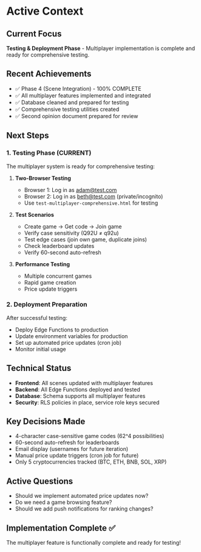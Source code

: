 # Active Context

## Current Focus
**Testing & Deployment Phase** - Multiplayer implementation is complete and ready for comprehensive testing.

## Recent Achievements
- ✅ Phase 4 (Scene Integration) - 100% COMPLETE
- ✅ All multiplayer features implemented and integrated
- ✅ Database cleaned and prepared for testing
- ✅ Comprehensive testing utilities created
- ✅ Second opinion document prepared for review

## Next Steps

### 1. Testing Phase (CURRENT)
The multiplayer system is ready for comprehensive testing:

1. **Two-Browser Testing**
   - Browser 1: Log in as adam@test.com
   - Browser 2: Log in as beth@test.com (private/incognito)
   - Use `test-multiplayer-comprehensive.html` for testing

2. **Test Scenarios**
   - Create game → Get code → Join game
   - Verify case sensitivity (Q92U ≠ q92u)
   - Test edge cases (join own game, duplicate joins)
   - Check leaderboard updates
   - Verify 60-second auto-refresh

3. **Performance Testing**
   - Multiple concurrent games
   - Rapid game creation
   - Price update triggers

### 2. Deployment Preparation
After successful testing:
- Deploy Edge Functions to production
- Update environment variables for production
- Set up automated price updates (cron job)
- Monitor initial usage

## Technical Status
- **Frontend**: All scenes updated with multiplayer features
- **Backend**: All Edge Functions deployed and tested
- **Database**: Schema supports all multiplayer features
- **Security**: RLS policies in place, service role keys secured

## Key Decisions Made
- 4-character case-sensitive game codes (62^4 possibilities)
- 60-second auto-refresh for leaderboards  
- Email display (usernames for future iteration)
- Manual price update triggers (cron job for future)
- Only 5 cryptocurrencies tracked (BTC, ETH, BNB, SOL, XRP)

## Active Questions
- Should we implement automated price updates now?
- Do we need a game browsing feature?
- Should we add push notifications for ranking changes?

## Implementation Complete ✅
The multiplayer feature is functionally complete and ready for testing! 